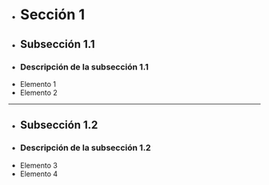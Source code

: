 - # Sección 1
- ## Subsección 1.1
- ### Descripción de la subsección 1.1

* Elemento 1
* Elemento 2

---

- ## Subsección 1.2
- ### Descripción de la subsección 1.2
 - Elemento 3
 - Elemento 4

